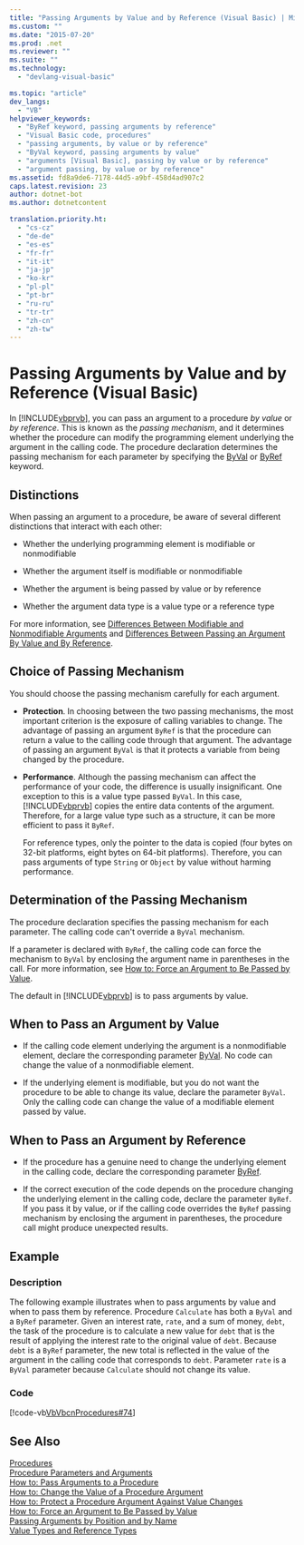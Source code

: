 ```yaml
---
title: "Passing Arguments by Value and by Reference (Visual Basic) | Microsoft Docs"
ms.custom: ""
ms.date: "2015-07-20"
ms.prod: .net
ms.reviewer: ""
ms.suite: ""
ms.technology: 
  - "devlang-visual-basic"

ms.topic: "article"
dev_langs: 
  - "VB"
helpviewer_keywords: 
  - "ByRef keyword, passing arguments by reference"
  - "Visual Basic code, procedures"
  - "passing arguments, by value or by reference"
  - "ByVal keyword, passing arguments by value"
  - "arguments [Visual Basic], passing by value or by reference"
  - "argument passing, by value or by reference"
ms.assetid: fd8a9de6-7178-44d5-a9bf-458d4ad907c2
caps.latest.revision: 23
author: dotnet-bot
ms.author: dotnetcontent

translation.priority.ht: 
  - "cs-cz"
  - "de-de"
  - "es-es"
  - "fr-fr"
  - "it-it"
  - "ja-jp"
  - "ko-kr"
  - "pl-pl"
  - "pt-br"
  - "ru-ru"
  - "tr-tr"
  - "zh-cn"
  - "zh-tw"
---
```

# Passing Arguments by Value and by Reference (Visual Basic)
In [!INCLUDE[vbprvb](../../../../csharp/programming-guide/concepts/linq/includes/vbprvb_md.md)], you can pass an argument to a procedure *by value* or *by reference*. This is known as the *passing mechanism*, and it determines whether the procedure can modify the programming element underlying the argument in the calling code. The procedure declaration determines the passing mechanism for each parameter by specifying the [ByVal](../../../../visual-basic/language-reference/modifiers/byval.md) or [ByRef](../../../../visual-basic/language-reference/modifiers/byref.md) keyword.  
  
## Distinctions  
 When passing an argument to a procedure, be aware of several different distinctions that interact with each other:  
  
-   Whether the underlying programming element is modifiable or nonmodifiable  
  
-   Whether the argument itself is modifiable or nonmodifiable  
  
-   Whether the argument is being passed by value or by reference  
  
-   Whether the argument data type is a value type or a reference type  
  
 For more information, see [Differences Between Modifiable and Nonmodifiable Arguments](./differences-between-modifiable-and-nonmodifiable-arguments.md) and [Differences Between Passing an Argument By Value and By Reference](./differences-between-passing-an-argument-by-value-and-by-reference.md).  
  
## Choice of Passing Mechanism  
 You should choose the passing mechanism carefully for each argument.  
  
-   **Protection**. In choosing between the two passing mechanisms, the most important criterion is the exposure of calling variables to change. The advantage of passing an argument `ByRef` is that the procedure can return a value to the calling code through that argument. The advantage of passing an argument `ByVal` is that it protects a variable from being changed by the procedure.  
  
-   **Performance**. Although the passing mechanism can affect the performance of your code, the difference is usually insignificant. One exception to this is a value type passed `ByVal`. In this case, [!INCLUDE[vbprvb](../../../../csharp/programming-guide/concepts/linq/includes/vbprvb_md.md)] copies the entire data contents of the argument. Therefore, for a large value type such as a structure, it can be more efficient to pass it `ByRef`.  
  
     For reference types, only the pointer to the data is copied (four bytes on 32-bit platforms, eight bytes on 64-bit platforms). Therefore, you can pass arguments of type `String` or `Object` by value without harming performance.  
  
## Determination of the Passing Mechanism  
 The procedure declaration specifies the passing mechanism for each parameter. The calling code can't override a `ByVal` mechanism.  
  
 If a parameter is declared with `ByRef`, the calling code can force the mechanism to `ByVal` by enclosing the argument name in parentheses in the call. For more information, see [How to: Force an Argument to Be Passed by Value](./how-to-force-an-argument-to-be-passed-by-value.md).  
  
 The default in [!INCLUDE[vbprvb](../../../../csharp/programming-guide/concepts/linq/includes/vbprvb_md.md)] is to pass arguments by value.  
  
## When to Pass an Argument by Value  
  
-   If the calling code element underlying the argument is a nonmodifiable element, declare the corresponding parameter [ByVal](../../../../visual-basic/language-reference/modifiers/byval.md). No code can change the value of a nonmodifiable element.  
  
-   If the underlying element is modifiable, but you do not want the procedure to be able to change its value, declare the parameter `ByVal`. Only the calling code can change the value of a modifiable element passed by value.  
  
## When to Pass an Argument by Reference  
  
-   If the procedure has a genuine need to change the underlying element in the calling code, declare the corresponding parameter [ByRef](../../../../visual-basic/language-reference/modifiers/byref.md).  
  
-   If the correct execution of the code depends on the procedure changing the underlying element in the calling code, declare the parameter `ByRef`. If you pass it by value, or if the calling code overrides the `ByRef` passing mechanism by enclosing the argument in parentheses, the procedure call might produce unexpected results.  
  
## Example  
  
### Description  
 The following example illustrates when to pass arguments by value and when to pass them by reference. Procedure `Calculate` has both a `ByVal` and a `ByRef` parameter. Given an interest rate, `rate`, and a sum of money, `debt`, the task of the procedure is to calculate a new value for `debt` that is the result of applying the interest rate to the original value of `debt`. Because `debt` is a `ByRef` parameter, the new total is reflected in the value of the argument in the calling code that corresponds to `debt`. Parameter `rate` is a `ByVal` parameter because `Calculate` should not change its value.  
  
### Code  
 [!code-vb[VbVbcnProcedures#74](./codesnippet/VisualBasic/passing-arguments-by-value-and-by-reference_1.vb)]  
  
## See Also  
 [Procedures](./index.md)   
 [Procedure Parameters and Arguments](./procedure-parameters-and-arguments.md)   
 [How to: Pass Arguments to a Procedure](./how-to-pass-arguments-to-a-procedure.md)   
 [How to: Change the Value of a Procedure Argument](./how-to-change-the-value-of-a-procedure-argument.md)   
 [How to: Protect a Procedure Argument Against Value Changes](./how-to-protect-a-procedure-argument-against-value-changes.md)   
 [How to: Force an Argument to Be Passed by Value](./how-to-force-an-argument-to-be-passed-by-value.md)   
 [Passing Arguments by Position and by Name](./passing-arguments-by-position-and-by-name.md)   
 [Value Types and Reference Types](../../../../visual-basic/programming-guide/language-features/data-types/value-types-and-reference-types.md)